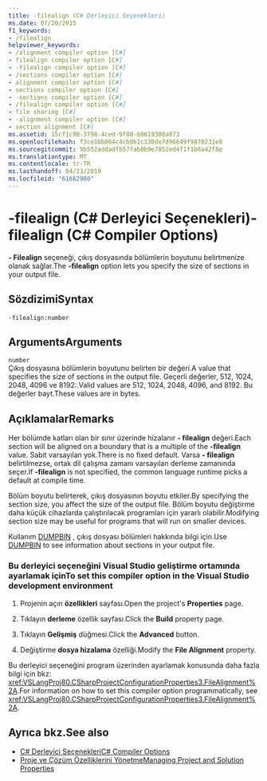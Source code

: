 ```yaml
---
title: -filealign (C# Derleyici Seçenekleri)
ms.date: 07/20/2015
f1_keywords:
- /filealign
helpviewer_keywords:
- /alignment compiler option [C#]
- filealign compiler option [C#]
- -filealign compiler option [C#]
- /sections compiler option [C#]
- alignment compiler option [C#]
- sections compiler option [C#]
- -sections compiler option [C#]
- /filealign compiler option [C#]
- file sharing [C#]
- -alignment compiler option [C#]
- section alignment [C#]
ms.assetid: 15cf1c98-3798-4ced-9f08-60619308a073
ms.openlocfilehash: f3ce1bb864c4cb0b1c330de7d96649f9870231e8
ms.sourcegitcommit: 9b552addadfb57fab0b9e7852ed4f1f1b8a42f8e
ms.translationtype: MT
ms.contentlocale: tr-TR
ms.lasthandoff: 04/23/2019
ms.locfileid: "61662900"
---
```

# <a name="-filealign-c-compiler-options"></a><span data-ttu-id="7fc03-102">-filealign (C# Derleyici Seçenekleri)</span><span class="sxs-lookup"><span data-stu-id="7fc03-102">-filealign (C# Compiler Options)</span></span>
<span data-ttu-id="7fc03-103">**- Filealign** seçeneği, çıkış dosyasında bölümlerin boyutunu belirtmenize olanak sağlar.</span><span class="sxs-lookup"><span data-stu-id="7fc03-103">The **-filealign** option lets you specify the size of sections in your output file.</span></span>  
  
## <a name="syntax"></a><span data-ttu-id="7fc03-104">Sözdizimi</span><span class="sxs-lookup"><span data-stu-id="7fc03-104">Syntax</span></span>  
  
```console  
-filealign:number  
```  
  
## <a name="arguments"></a><span data-ttu-id="7fc03-105">Arguments</span><span class="sxs-lookup"><span data-stu-id="7fc03-105">Arguments</span></span>  
 `number`  
 <span data-ttu-id="7fc03-106">Çıkış dosyasına bölümlerin boyutunu belirten bir değeri.</span><span class="sxs-lookup"><span data-stu-id="7fc03-106">A value that specifies the size of sections in the output file.</span></span> <span data-ttu-id="7fc03-107">Geçerli değerler, 512, 1024, 2048, 4096 ve 8192:.</span><span class="sxs-lookup"><span data-stu-id="7fc03-107">Valid values are 512, 1024, 2048, 4096, and 8192.</span></span> <span data-ttu-id="7fc03-108">Bu değerler bayt.</span><span class="sxs-lookup"><span data-stu-id="7fc03-108">These values are in bytes.</span></span>  
  
## <a name="remarks"></a><span data-ttu-id="7fc03-109">Açıklamalar</span><span class="sxs-lookup"><span data-stu-id="7fc03-109">Remarks</span></span>  
 <span data-ttu-id="7fc03-110">Her bölümde katları olan bir sınır üzerinde hizalanır **- filealign** değeri.</span><span class="sxs-lookup"><span data-stu-id="7fc03-110">Each section will be aligned on a boundary that is a multiple of the **-filealign** value.</span></span> <span data-ttu-id="7fc03-111">Sabit varsayılan yok.</span><span class="sxs-lookup"><span data-stu-id="7fc03-111">There is no fixed default.</span></span> <span data-ttu-id="7fc03-112">Varsa **- filealign** belirtilmezse, ortak dil çalışma zamanı varsayılan derleme zamanında seçer.</span><span class="sxs-lookup"><span data-stu-id="7fc03-112">If **-filealign** is not specified, the common language runtime picks a default at compile time.</span></span>  
  
 <span data-ttu-id="7fc03-113">Bölüm boyutu belirterek, çıkış dosyasının boyutu etkiler.</span><span class="sxs-lookup"><span data-stu-id="7fc03-113">By specifying the section size, you affect the size of the output file.</span></span> <span data-ttu-id="7fc03-114">Bölüm boyutu değiştirme daha küçük cihazlarda çalıştırılacak programları için yararlı olabilir.</span><span class="sxs-lookup"><span data-stu-id="7fc03-114">Modifying section size may be useful for programs that will run on smaller devices.</span></span>  
  
 <span data-ttu-id="7fc03-115">Kullanım [DUMPBIN](/cpp/build/reference/dumpbin-options) , çıkış dosyası bölümleri hakkında bilgi için.</span><span class="sxs-lookup"><span data-stu-id="7fc03-115">Use [DUMPBIN](/cpp/build/reference/dumpbin-options) to see information about sections in your output file.</span></span>  
  
### <a name="to-set-this-compiler-option-in-the-visual-studio-development-environment"></a><span data-ttu-id="7fc03-116">Bu derleyici seçeneğini Visual Studio geliştirme ortamında ayarlamak için</span><span class="sxs-lookup"><span data-stu-id="7fc03-116">To set this compiler option in the Visual Studio development environment</span></span>  
  
1. <span data-ttu-id="7fc03-117">Projenin açın **özellikleri** sayfası.</span><span class="sxs-lookup"><span data-stu-id="7fc03-117">Open the project's **Properties** page.</span></span>  
  
2. <span data-ttu-id="7fc03-118">Tıklayın **derleme** özellik sayfası.</span><span class="sxs-lookup"><span data-stu-id="7fc03-118">Click the **Build** property page.</span></span>  
  
3. <span data-ttu-id="7fc03-119">Tıklayın **Gelişmiş** düğmesi.</span><span class="sxs-lookup"><span data-stu-id="7fc03-119">Click the **Advanced** button.</span></span>  
  
4. <span data-ttu-id="7fc03-120">Değiştirme **dosya hizalama** özelliği.</span><span class="sxs-lookup"><span data-stu-id="7fc03-120">Modify the **File Alignment** property.</span></span>  
  
 <span data-ttu-id="7fc03-121">Bu derleyici seçeneğini program üzerinden ayarlamak konusunda daha fazla bilgi için bkz: <xref:VSLangProj80.CSharpProjectConfigurationProperties3.FileAlignment%2A>.</span><span class="sxs-lookup"><span data-stu-id="7fc03-121">For information on how to set this compiler option programmatically, see <xref:VSLangProj80.CSharpProjectConfigurationProperties3.FileAlignment%2A>.</span></span>  
  
## <a name="see-also"></a><span data-ttu-id="7fc03-122">Ayrıca bkz.</span><span class="sxs-lookup"><span data-stu-id="7fc03-122">See also</span></span>

- [<span data-ttu-id="7fc03-123">C# Derleyici Seçenekleri</span><span class="sxs-lookup"><span data-stu-id="7fc03-123">C# Compiler Options</span></span>](../../../csharp/language-reference/compiler-options/index.md)
- [<span data-ttu-id="7fc03-124">Proje ve Çözüm Özelliklerini Yönetme</span><span class="sxs-lookup"><span data-stu-id="7fc03-124">Managing Project and Solution Properties</span></span>](/visualstudio/ide/managing-project-and-solution-properties)

